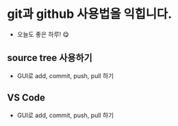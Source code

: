 # git과 github 사용법을 익힙니다.
- 오늘도 좋은 하루! 😋

## source tree 사용하기 
- GUI로 add, commit, push, pull 하기 

## VS Code
- GUI로 add, commit, push, pull 하기 